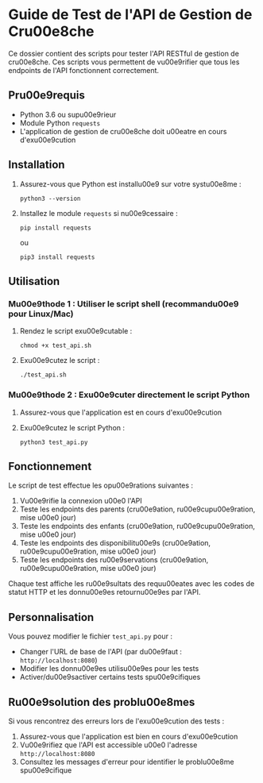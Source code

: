 # Guide de Test de l'API de Gestion de Cru00e8che

Ce dossier contient des scripts pour tester l'API RESTful de gestion de cru00e8che. Ces scripts vous permettent de vu00e9rifier que tous les endpoints de l'API fonctionnent correctement.

## Pru00e9requis

- Python 3.6 ou supu00e9rieur
- Module Python `requests`
- L'application de gestion de cru00e8che doit u00eatre en cours d'exu00e9cution

## Installation

1. Assurez-vous que Python est installu00e9 sur votre systu00e8me :
   ```
   python3 --version
   ```

2. Installez le module `requests` si nu00e9cessaire :
   ```
   pip install requests
   ```
   ou
   ```
   pip3 install requests
   ```

## Utilisation

### Mu00e9thode 1 : Utiliser le script shell (recommandu00e9 pour Linux/Mac)

1. Rendez le script exu00e9cutable :
   ```
   chmod +x test_api.sh
   ```

2. Exu00e9cutez le script :
   ```
   ./test_api.sh
   ```

### Mu00e9thode 2 : Exu00e9cuter directement le script Python

1. Assurez-vous que l'application est en cours d'exu00e9cution

2. Exu00e9cutez le script Python :
   ```
   python3 test_api.py
   ```

## Fonctionnement

Le script de test effectue les opu00e9rations suivantes :

1. Vu00e9rifie la connexion u00e0 l'API
2. Teste les endpoints des parents (cru00e9ation, ru00e9cupu00e9ration, mise u00e0 jour)
3. Teste les endpoints des enfants (cru00e9ation, ru00e9cupu00e9ration, mise u00e0 jour)
4. Teste les endpoints des disponibilitu00e9s (cru00e9ation, ru00e9cupu00e9ration, mise u00e0 jour)
5. Teste les endpoints des ru00e9servations (cru00e9ation, ru00e9cupu00e9ration, mise u00e0 jour)

Chaque test affiche les ru00e9sultats des requu00eates avec les codes de statut HTTP et les donnu00e9es retournu00e9es par l'API.

## Personnalisation

Vous pouvez modifier le fichier `test_api.py` pour :

- Changer l'URL de base de l'API (par du00e9faut : `http://localhost:8080`)
- Modifier les donnu00e9es utilisu00e9es pour les tests
- Activer/du00e9sactiver certains tests spu00e9cifiques

## Ru00e9solution des problu00e8mes

Si vous rencontrez des erreurs lors de l'exu00e9cution des tests :

1. Assurez-vous que l'application est bien en cours d'exu00e9cution
2. Vu00e9rifiez que l'API est accessible u00e0 l'adresse `http://localhost:8080`
3. Consultez les messages d'erreur pour identifier le problu00e8me spu00e9cifique